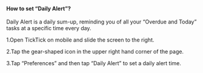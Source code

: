 ####  How to set “Daily Alert”?
Daily Alert is a daily sum-up, reminding you of all your “Overdue and Today” tasks at a specific time every day.

1.Open TickTick on mobile and slide the screen to the right.

2.Tap the gear-shaped icon in the upper right hand corner of the page.

3.Tap “Preferences” and then tap “Daily Alert” to set a daily alert time.

